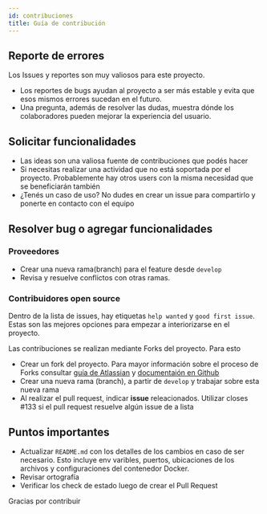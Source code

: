 ```yaml
---
id: contribuciones
title: Guía de contribución
---
```


## Reporte de errores

Los Issues y reportes son muy valiosos para este proyecto.

* Los reportes de bugs ayudan al proyecto a ser más estable y evita que esos mismos errores sucedan en el futuro.
* Una pregunta, además de resolver las dudas, muestra dónde los colaboradores pueden mejorar la experiencia del usuario.

## Solicitar funcionalidades

* Las ideas son una valiosa fuente de contribuciones que podés hacer
* Si necesitas realizar una actividad que no está soportada por el proyecto. Probablemente hay otros users con la misma necesidad que se beneficiarán también
* ¿Tenés un caso de uso? No dudes en crear un issue para compartirlo y ponerte en contacto con el equipo

## Resolver bug o agregar funcionalidades
### Proveedores 
* Crear una nueva rama(branch) para el feature desde `develop`
* Revisa y resuelve conflictos con otras ramas.

### Contribuidores open source
Dentro de la lista de issues, hay etiquetas `help wanted` y `good first issue`. Estas son las mejores opciones para empezar a interiorizarse en el proyecto.

Las contribuciones se realizan mediante Forks del proyecto. Para esto

* Crear un fork del proyecto. Para mayor información sobre el proceso de Forks consultar [guía de Atlassian](https://www.atlassian.com/git/tutorials/comparing-workflows/forking-workflow) y [documentaión en Github](https://docs.github.com/es/github/getting-started-with-github/fork-a-repo)
* Crear una nueva rama (branch), a partir de `develop` y trabajar sobre esta nueva rama
* Al realizar el pull request, indicar **issue** releacionados. Utilizar closes #133 si el pull request resuelve algún issue de a lista

## Puntos importantes

* Actualizar `README.md` con los detalles de los cambios en caso de ser necesario. Esto incluye env varibles, puertos, ubicaciones de los archivos y configuraciones del contenedor Docker.
* Revisar ortografía
* Verificar los check de estado luego de crear el Pull Request


Gracias por contribuir
